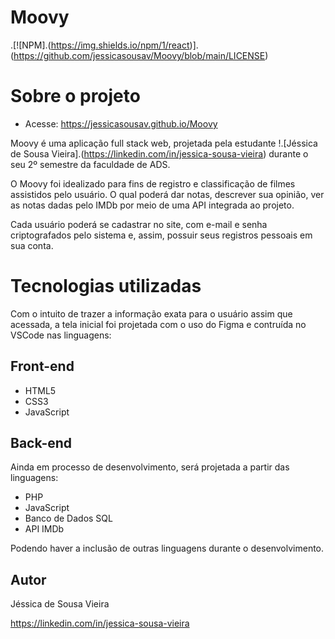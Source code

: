 # Moovy
 
.[![NPM].(https://img.shields.io/npm/1/react)].(https://github.com/jessicasousav/Moovy/blob/main/LICENSE)

# Sobre o projeto

- Acesse: https://jessicasousav.github.io/Moovy

Moovy é uma aplicação full stack web, projetada pela estudante !.[Jéssica de Sousa Vieira].(https://linkedin.com/in/jessica-sousa-vieira) durante o seu 2º semestre da faculdade de ADS.

O Moovy foi idealizado para fins de registro e classificação de filmes assistidos pelo usuário. O qual poderá dar notas, descrever sua opinião, ver as notas dadas pelo IMDb por meio de uma API integrada ao projeto.

Cada usuário poderá se cadastrar no site, com e-mail e senha criptografados pelo sistema e, assim, possuir seus registros pessoais em sua conta.


# Tecnologias utilizadas

Com o intuito de trazer a informação exata para o usuário assim que acessada, a tela inicial foi projetada com o uso do Figma e contruída no VSCode nas linguagens:

## Front-end

- HTML5
- CSS3
- JavaScript

## Back-end

Ainda em processo de desenvolvimento, será projetada a partir das linguagens:

- PHP
- JavaScript
- Banco de Dados SQL
- API IMDb

Podendo haver a inclusão de outras linguagens durante o desenvolvimento.

## Autor

Jéssica de Sousa Vieira

https://linkedin.com/in/jessica-sousa-vieira